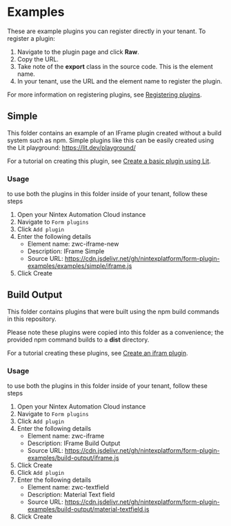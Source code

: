 # Examples

These are example plugins you can register directly in your tenant. To register a plugin:
1. Navigate to the plugin page and click **Raw**.
2. Copy the URL.
3. Take note of the **export** class in the source code. This is the element name.
4. In your tenant, use the URL and the element name to register the plugin.

For more information on registering plugins, see [Registering plugins](https://help.nintex.com/en-US/formplugins/Manage/Register.htm).

## Simple
This folder contains an example of an IFrame plugin created without a build system such as npm. Simple plugins like this can be easily created using the Lit playground: https://lit.dev/playground/

For a tutorial on creating this plugin, see [Create a basic plugin using Lit](https://help.nintex.com/en-US/formplugins/Examples/CreatePlugin_LitBasicHTML.htm).

### Usage
to use both the plugins in this folder inside of your tenant, follow these steps

1. Open your Nintex Automation Cloud instance
2. Navigate to `Form plugins` 
3. Click `Add plugin`
4. Enter the following details 
    * Element name: zwc-iframe-new
    * Description: IFrame Simple
    * Source URL: https://cdn.jsdelivr.net/gh/nintexplatform/form-plugin-examples/examples/simple/iframe.js
5. Click Create


## Build Output
This folder contains plugins that were built using the npm build commands in this repository.

Please note these plugins were copied into this folder as a convenience; the provided npm command builds to a **dist** directory.

For a tutorial creating these plugins, see [Create an ifram plugin](https://help.nintextest.com/en-US/formplugins/Examples/CreatePlugin_iframe.htm).

### Usage
to use both the plugins in this folder inside of your tenant, follow these steps


1. Open your Nintex Automation Cloud instance
2. Navigate to `Form plugins` 
3. Click `Add plugin`
4. Enter the following details 
    * Element name: zwc-iframe
    * Description: IFrame Build Output
    * Source URL: https://cdn.jsdelivr.net/gh/nintexplatform/form-plugin-examples/build-output/iframe.js
5. Click Create
6. Click `Add plugin`
7. Enter the following details 
    * Element name: zwc-textfield
    * Description: Material Text field
    * Source URL: https://cdn.jsdelivr.net/gh/nintexplatform/form-plugin-examples/build-output/material-textfield.js
8. Click Create